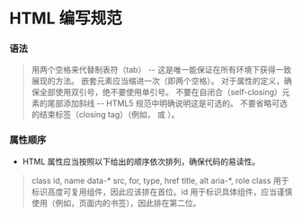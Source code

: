 # HTML 编写规范

### 语法
> 用两个空格来代替制表符（tab） -- 这是唯一能保证在所有环境下获得一致展现的方法。
> 嵌套元素应当缩进一次（即两个空格）。
> 对于属性的定义，确保全部使用双引号，绝不要使用单引号。
> 不要在自闭合（self-closing）元素的尾部添加斜线 -- HTML5 规范中明确说明这是可选的。
> 不要省略可选的结束标签（closing tag）（例如，</li> 或 </body>）。

### 属性顺序
- HTML 属性应当按照以下给出的顺序依次排列，确保代码的易读性。

> class
> id, name
> data-*
> src, for, type, href
> title, alt
> aria-*, role
> class 用于标识高度可复用组件，因此应该排在首位。id 用于标识具体组件，应当谨慎使用（例如，页面内的书签），因此排在第二位。